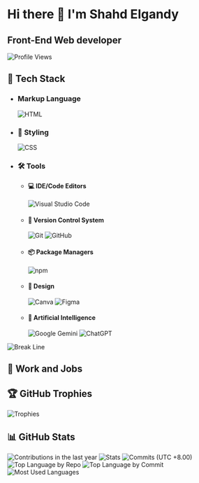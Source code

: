 # Hi there 👋 I'm Shahd Elgandy

## Front-End Web developer

![Profile Views](https://komarev.com/ghpvc/?username=ShahdElgandy&label=Profile%20views&color=0e75b6&style=flat)



## 🧳 Tech Stack

- ### Markup Language

  ![HTML](https://img.shields.io/badge/HTML-%23E34F26.svg?logo=html5&logoColor=white)

- ### 🎨 Styling

  ![CSS](https://img.shields.io/badge/CSS-1572B6?logo=css3&logoColor=fff)

- ### 🛠️ Tools

  - #### 💻 IDE/Code Editors

    ![Visual Studio Code](https://custom-icon-badges.demolab.com/badge/Visual%20Studio%20Code-0078d7.svg?logo=vsc&logoColor=white)

  - #### 🔖 Version Control System

    ![Git](https://img.shields.io/badge/Git-F05032?logo=git&logoColor=fff)
    ![GitHub](https://img.shields.io/badge/GitHub-%23121011.svg?logo=github&logoColor=white)

  - #### 📦 Package Managers

    ![npm](https://img.shields.io/badge/npm-CB3837?logo=npm&logoColor=fff)

  - #### 🎨 Design

    ![Canva](https://img.shields.io/badge/Canva-%2300C4CC.svg?&logo=Canva&logoColor=white)
    ![Figma](https://img.shields.io/badge/Figma-F24E1E?logo=figma&logoColor=white)

  - #### 🤖 Artificial Intelligence

    ![Google Gemini](https://img.shields.io/badge/Google%20Gemini-886FBF?logo=googlegemini&logoColor=fff)
    ![ChatGPT](https://img.shields.io/badge/ChatGPT-74aa9c?logo=openai&logoColor=white)

![Break Line](https://user-images.githubusercontent.com/73097560/115834477-dbab4500-a447-11eb-908a-139a6edaec5c.gif)

## 💼 Work and Jobs



## 🏆 GitHub Trophies

![Trophies](https://github-trophies.vercel.app/?username=ShahdElgandy&theme=radical&no-frame=false&no-bg=false&margin-w=4)

## 📊 GitHub Stats

![Contributions in the last year](http://github-profile-summary-cards.vercel.app/api/cards/profile-details?username=ShahdElgandy&theme=dark)
![Stats](http://github-profile-summary-cards.vercel.app/api/cards/stats?username=ShahdElgandy&theme=dark&show_icons=true&hide_border=true&count_private=true)
![Commits (UTC +8.00)](http://github-profile-summary-cards.vercel.app/api/cards/productive-time?username=ShahdElgandy&theme=dark&utcOffset=8)
![Top Language by Repo](http://github-profile-summary-cards.vercel.app/api/cards/repos-per-language?username=ShahdElgandy&theme=dark)
![Top Language by Commit](http://github-profile-summary-cards.vercel.app/api/cards/most-commit-language?username=ShahdElgandy&theme=dark) <br>
![Most Used Languages](https://github-readme-stats.vercel.app/api/top-langs/?username=ShahdElgandy&theme=dark&show_icons=true&hide_border=true)